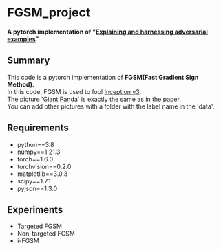 # FGSM_project
**A pytorch implementation of "[Explaining and harnessing adversarial examples](https://arxiv.org/abs/1412.6572)"**

## Summary
This code is a pytorch implementation of **FGSM(Fast Gradient Sign Method).**   
In this code, FGSM is used to fool [Inception v3](https://arxiv.org/abs/1512.00567).   
The picture '[Giant Panda](http://www.image-net.org/)' is exactly the same as in the paper.   
You can add other pictures with a folder with the label name in the 'data'.   

## Requirements
* python==3.8   
* numpy==1.21.3   
* torch==1.6.0
* torchvision==0.2.0
* matplotlib==3.0.3
* scipy==1.7.1
* pyjson==1.3.0  

## Experiments
* Targeted FGSM
* Non-targeted FGSM
* i-FGSM
